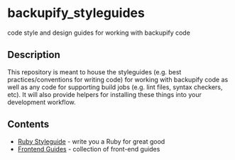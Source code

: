 # backupify_styleguides
code style and design guides for working with backupify code

## Description

This repository is meant to house the styleguides (e.g. best practices/conventions for writing code) for working with backupify code
as well as any code for supporting build jobs (e.g. lint files, syntax checkers, etc). It will also provide helpers for installing
these things into your development workflow.

## Contents

* [Ruby Styleguide](https://github.com/backupify/backupify_styleguides/blob/master/RubyStyleguide.md) - write you a Ruby for great good
* [Frontend Guides](https://github.com/backupify/backupify_styleguides/blob/master/FrontendGuides.md) - collection of front-end guides
